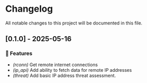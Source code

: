 # Changelog

All notable changes to this project will be documented in this file.

## [0.1.0] - 2025-05-16

### 🚀 Features

- *(rconn)* Get remote internet connections
- *(ip_api)* Add ability to fetch data for remote IP addresses
- *(threat)* Add basic IP address threat assessment.

<!-- generated by git-cliff -->
